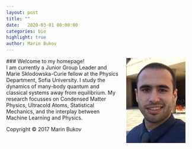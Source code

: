 ```yaml
---
layout: post
title: "" 
date:   2020-03-01 00:00:00
categories: bio
highlight: true
author: Marin Bukov
---
```

<img align="right" src="/img/bukov.png" alt="mb" description="Drawing" hspace="20" style="width: 160px; max-width:100%;"/>
### Welcome to my homepage!
<br>
I am currently a Junior Group Leader and Marie Sklodowska-Curie fellow at the Physics Department, Sofia University. I study the dynamics of many-body quantum and classical systems away from equilibrium.
My research focusses on Condensed Matter Physics, Ultracold Atoms, Statistical Mechanics, and the interplay between Machine Learning and Physics.
<!-- <br>
<br>
Check out the [**website of my research group**](http://quantum-dynamics.phys.uni-sofia.bg/). **This page is no longer maintained.** (01/10/2020) 
 -->
 
Copyright © 2017 Marin Bukov
